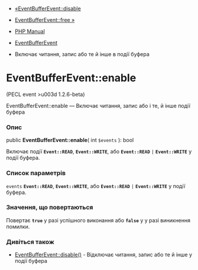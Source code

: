 - [«EventBufferEvent::disable](eventbufferevent.disable.md)
- [EventBufferEvent::free »](eventbufferevent.free.md)

- [PHP Manual](index.md)
- [EventBufferEvent](class.eventbufferevent.md)
- Включає читання, запис або те й інше в події буфера

# EventBufferEvent::enable

(PECL event \>u003d 1.2.6-beta)

EventBufferEvent::enable — Включає читання, запис або і те, й інше
події буфера

### Опис

public **EventBufferEvent::enable**( int `$events` ): bool

Включає події **`Event::READ`**, **`Event::WRITE`**, або
**`Event::READ`** `|` **`Event::WRITE`** у події буфера.

### Список параметрів

`events`
**`Event::READ`**, **`Event::WRITE`**, або **`Event::READ`** `|`
**`Event::WRITE`** у події буфера.

### Значення, що повертаються

Повертає **`true`** у разі успішного виконання або **`false`** у
у разі виникнення помилки.

### Дивіться також

- [EventBufferEvent::disable()](eventbufferevent.disable.md) -
Відключає читання, запис або те й інше у події буфера
